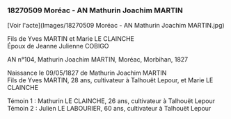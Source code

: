 ### 18270509 Moréac - AN Mathurin Joachim MARTIN

[Voir l'acte](Images/18270509 Moréac - AN Mathurin Joachim MARTIN.jpg)

Fils de Yves MARTIN et Marie LE CLAINCHE  
Époux de Jeanne Julienne COBIGO

AN n°104, Mathurin Joachim MARTIN, Moréac, Morbihan, 1827

Naissance le 09/05/1827 de Mathurin Joachim MARTIN  
Fils de Yves MARTIN, 28 ans, cultivateur à Talhouët Lepour, et Marie LE CLAINCHE

Témoin 1 : Mathurin LE CLAINCHE, 26 ans, cultivateur à Talhouët Lepour  
Témoin 2 : Julien LE LABOURIER, 60 ans, cultivateur à Talhouët Lepour